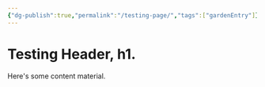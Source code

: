 ```yaml
---
{"dg-publish":true,"permalink":"/testing-page/","tags":["gardenEntry"]}
---
```


# Testing Header, h1.

Here's some content material.
